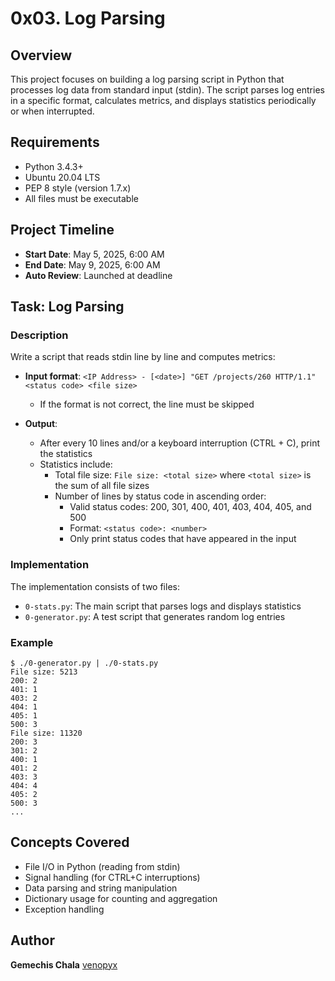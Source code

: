 # 0x03. Log Parsing

## Overview
This project focuses on building a log parsing script in Python that processes log data from standard input (stdin). The script parses log entries in a specific format, calculates metrics, and displays statistics periodically or when interrupted.

## Requirements
- Python 3.4.3+
- Ubuntu 20.04 LTS
- PEP 8 style (version 1.7.x)
- All files must be executable

## Project Timeline
- **Start Date**: May 5, 2025, 6:00 AM
- **End Date**: May 9, 2025, 6:00 AM
- **Auto Review**: Launched at deadline

## Task: Log Parsing

### Description
Write a script that reads stdin line by line and computes metrics:

- **Input format**: `<IP Address> - [<date>] "GET /projects/260 HTTP/1.1" <status code> <file size>`
  - If the format is not correct, the line must be skipped

- **Output**:
  - After every 10 lines and/or a keyboard interruption (CTRL + C), print the statistics
  - Statistics include:
    - Total file size: `File size: <total size>` where `<total size>` is the sum of all file sizes
    - Number of lines by status code in ascending order:
      - Valid status codes: 200, 301, 400, 401, 403, 404, 405, and 500
      - Format: `<status code>: <number>`
      - Only print status codes that have appeared in the input

### Implementation
The implementation consists of two files:
- `0-stats.py`: The main script that parses logs and displays statistics
- `0-generator.py`: A test script that generates random log entries

### Example
```
$ ./0-generator.py | ./0-stats.py
File size: 5213
200: 2
401: 1
403: 2
404: 1
405: 1
500: 3
File size: 11320
200: 3
301: 2
400: 1
401: 2
403: 3
404: 4
405: 2
500: 3
...
```

## Concepts Covered
- File I/O in Python (reading from stdin)
- Signal handling (for CTRL+C interruptions)
- Data parsing and string manipulation
- Dictionary usage for counting and aggregation
- Exception handling

## Author
**Gemechis Chala** [venopyx](https://github.com/venopyx)